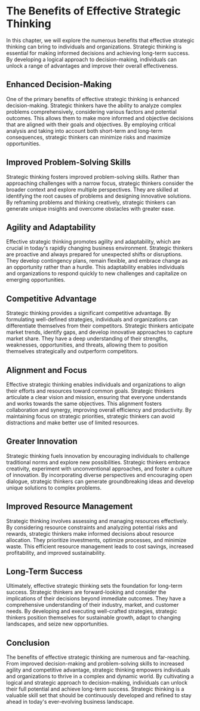 # The Benefits of Effective Strategic Thinking

In this chapter, we will explore the numerous benefits that effective strategic thinking can bring to individuals and organizations. Strategic thinking is essential for making informed decisions and achieving long-term success. By developing a logical approach to decision-making, individuals can unlock a range of advantages and improve their overall effectiveness.

## Enhanced Decision-Making

One of the primary benefits of effective strategic thinking is enhanced decision-making. Strategic thinkers have the ability to analyze complex problems comprehensively, considering various factors and potential outcomes. This allows them to make more informed and objective decisions that are aligned with their goals and objectives. By employing critical analysis and taking into account both short-term and long-term consequences, strategic thinkers can minimize risks and maximize opportunities.

## Improved Problem-Solving Skills

Strategic thinking fosters improved problem-solving skills. Rather than approaching challenges with a narrow focus, strategic thinkers consider the broader context and explore multiple perspectives. They are skilled at identifying the root causes of problems and designing innovative solutions. By reframing problems and thinking creatively, strategic thinkers can generate unique insights and overcome obstacles with greater ease.

## Agility and Adaptability

Effective strategic thinking promotes agility and adaptability, which are crucial in today's rapidly changing business environment. Strategic thinkers are proactive and always prepared for unexpected shifts or disruptions. They develop contingency plans, remain flexible, and embrace change as an opportunity rather than a hurdle. This adaptability enables individuals and organizations to respond quickly to new challenges and capitalize on emerging opportunities.

## Competitive Advantage

Strategic thinking provides a significant competitive advantage. By formulating well-defined strategies, individuals and organizations can differentiate themselves from their competitors. Strategic thinkers anticipate market trends, identify gaps, and develop innovative approaches to capture market share. They have a deep understanding of their strengths, weaknesses, opportunities, and threats, allowing them to position themselves strategically and outperform competitors.

## Alignment and Focus

Effective strategic thinking enables individuals and organizations to align their efforts and resources toward common goals. Strategic thinkers articulate a clear vision and mission, ensuring that everyone understands and works towards the same objectives. This alignment fosters collaboration and synergy, improving overall efficiency and productivity. By maintaining focus on strategic priorities, strategic thinkers can avoid distractions and make better use of limited resources.

## Greater Innovation

Strategic thinking fuels innovation by encouraging individuals to challenge traditional norms and explore new possibilities. Strategic thinkers embrace creativity, experiment with unconventional approaches, and foster a culture of innovation. By incorporating diverse perspectives and encouraging open dialogue, strategic thinkers can generate groundbreaking ideas and develop unique solutions to complex problems.

## Improved Resource Management

Strategic thinking involves assessing and managing resources effectively. By considering resource constraints and analyzing potential risks and rewards, strategic thinkers make informed decisions about resource allocation. They prioritize investments, optimize processes, and minimize waste. This efficient resource management leads to cost savings, increased profitability, and improved sustainability.

## Long-Term Success

Ultimately, effective strategic thinking sets the foundation for long-term success. Strategic thinkers are forward-looking and consider the implications of their decisions beyond immediate outcomes. They have a comprehensive understanding of their industry, market, and customer needs. By developing and executing well-crafted strategies, strategic thinkers position themselves for sustainable growth, adapt to changing landscapes, and seize new opportunities.

## Conclusion

The benefits of effective strategic thinking are numerous and far-reaching. From improved decision-making and problem-solving skills to increased agility and competitive advantage, strategic thinking empowers individuals and organizations to thrive in a complex and dynamic world. By cultivating a logical and strategic approach to decision-making, individuals can unlock their full potential and achieve long-term success. Strategic thinking is a valuable skill set that should be continuously developed and refined to stay ahead in today's ever-evolving business landscape.
